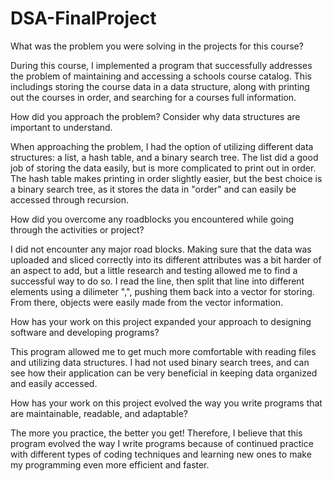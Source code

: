 # DSA-FinalProject

What was the problem you were solving in the projects for this course?

During this course, I implemented a program that successfully addresses the problem of maintaining and accessing a schools course catalog. This includings storing the course data in a data structure, along with printing out the courses in order, and searching for a courses full information.

How did you approach the problem? Consider why data structures are important to understand.

When approaching the problem, I had the option of utilizing different data structures: a list, a hash table, and a binary search tree. The list did a good job of storing the data easily, but is more complicated to print out in order. The hash table makes printing in order slightly easier, but the best choice is a binary search tree, as it stores the data in "order" and can easily be accessed through recursion.

How did you overcome any roadblocks you encountered while going through the activities or project?

I did not encounter any major road blocks. Making sure that the data was uploaded and sliced correctly into its different attributes was a bit harder of an aspect to add, but a little research and testing allowed me to find a successful way to do so. I read the line, then split that line into different elements using a dilimeter ",", pushing them back into a vector for storing. From there, objects were easily made from the vector information.

How has your work on this project expanded your approach to designing software and developing programs? 

This program allowed me to get much more comfortable with reading files and utilizing data structures. I had not used binary search trees, and can see how their application can be very beneficial in keeping data organized and easily accessed. 

How has your work on this project evolved the way you write programs that are maintainable, readable, and adaptable?

The more you practice, the better you get! Therefore, I believe that this program evolved the way I write programs because of continued practice with different types of coding techniques and learning new ones to make my programming even more efficient and faster.
